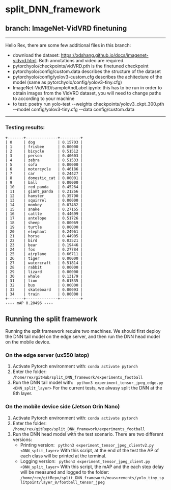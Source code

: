 # split_DNN_framework

## branch: ImageNet-VidVRD finetuning

-----------------

Hello Rex, there are some few additional files in this branch:
- download the dataset: https://xdshang.github.io/docs/imagenet-vidvrd.html. Both annotations and video are required.
- pytorchyolo/checkpoints/vidVRD.pth is the finetuned checkpoint
- pytorchyolo/config/custom.data describes the structure of the dataset
- pytorchyolo/config/yolov3-custom.cfg describes the achitecture of the model (same as pytorchyolo/config/yolov3-tiny.cfg)
- ImageNet-VidVRD/sampleAndLabel.ipynb: this has to be run in order to obtain images from the VidVRD dataset, you will need to change paths to according to your machine
- to test: poetry run yolo-test --weights checkpoints/yolov3_ckpt_300.pth --model config/yolov3-tiny.cfg --data config/custom.data

-------------------

### Testing results:

```
+-------+--------------+---------+
| 0     | dog          | 0.15703 |
| 1     | frisbee      | 0.00000 |
| 2     | bicycle      | 0.51512 |
| 3     | person       | 0.40603 |
| 4     | zebra        | 0.51533 |
| 5     | sofa         | 0.00000 |
| 6     | motorcycle   | 0.46186 |
| 7     | car          | 0.24427 |
| 8     | domestic_cat | 0.00001 |
| 9     | ball         | 0.00000 |
| 10    | red_panda    | 0.45264 |
| 11    | giant_panda  | 0.21266 |
| 12    | hamster      | 0.35790 |
| 13    | squirrel     | 0.00000 |
| 14    | monkey       | 0.07482 |
| 15    | snake        | 0.27165 |
| 16    | cattle       | 0.44699 |
| 17    | antelope     | 0.51726 |
| 18    | sheep        | 0.00069 |
| 19    | turtle       | 0.00000 |
| 20    | elephant     | 0.24961 |
| 21    | horse        | 0.44905 |
| 22    | bird         | 0.03521 |
| 23    | bear         | 0.19446 |
| 24    | fox          | 0.27784 |
| 25    | airplane     | 0.66711 |
| 26    | tiger        | 0.00000 |
| 27    | watercraft   | 0.51814 |
| 28    | rabbit       | 0.00000 |
| 29    | lizard       | 0.00000 |
| 30    | whale        | 0.13179 |
| 31    | lion         | 0.01535 |
| 32    | bus          | 0.00000 |
| 33    | skateboard   | 0.00093 |
| 34    | train        | 0.00000 |
+-------+--------------+---------+
---- mAP 0.20496 ----
```

## Running the split framework
Running the split framework require two machines. We should first deploy the DNN tail model on the edge server, and then run the DNN head model on the mobile device. 

### On the edge server (ux550 latop)
1. Activate Pytorch environment with: ```conda activate pytorch```
2. Enter the folder: ```/home/rex/gitHub/split_DNN_framework/experiments_football```
3. Run the DNN tail model with: ``` python3 experiment_tensor_jpeg_edge.py <DNN_split_layer>``` For the current tests, we alwasy split the DNN at the 8th layer.

### On the mobile device side (Jetson Orin Nano)
1. Activate Pytorch environment with: ```conda activate pytorch```
2. Enter the folder: ```/home/rex/gitRepo/split_DNN_framework/experiments_football```
3. Run the DNN head model with the test scenario. There are two different versions:
   * Printing version: ``` python3 experiment_tensor_jpeg_clientv2.py <DNN_split_layer>``` With this script, at the end of the test the AP of each class will be printed at the terminal.
   * Logging version: ``` python3 experiment_tensor_jpeg_client.py <DNN_split_layer>``` With this script, the mAP and the each step delay will be measured and logged to the folder: ```/home/rex/gitRepo/split_DNN_framework/measurements/yolo_tiny_splitpoint/layer_8/football_tensor_jpeg```